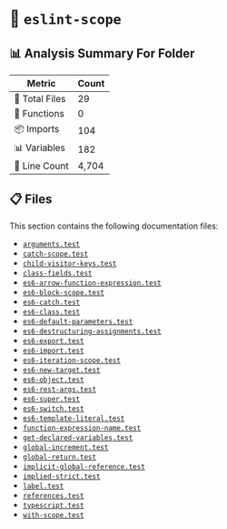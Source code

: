 # 📁 `eslint-scope`

## 📊 Analysis Summary For Folder

| Metric | Count |
|--------|-------|
| 📁 Total Files | 29 |
| 🔧 Functions | 0 |
| 📦 Imports | 104 |
| 📊 Variables | 182 |
| 🔢 Line Count | 4,704 |


## 📋 Files

This section contains the following documentation files:

- [`arguments.test`](./arguments.test.md)
- [`catch-scope.test`](./catch-scope.test.md)
- [`child-visitor-keys.test`](./child-visitor-keys.test.md)
- [`class-fields.test`](./class-fields.test.md)
- [`es6-arrow-function-expression.test`](./es6-arrow-function-expression.test.md)
- [`es6-block-scope.test`](./es6-block-scope.test.md)
- [`es6-catch.test`](./es6-catch.test.md)
- [`es6-class.test`](./es6-class.test.md)
- [`es6-default-parameters.test`](./es6-default-parameters.test.md)
- [`es6-destructuring-assignments.test`](./es6-destructuring-assignments.test.md)
- [`es6-export.test`](./es6-export.test.md)
- [`es6-import.test`](./es6-import.test.md)
- [`es6-iteration-scope.test`](./es6-iteration-scope.test.md)
- [`es6-new-target.test`](./es6-new-target.test.md)
- [`es6-object.test`](./es6-object.test.md)
- [`es6-rest-args.test`](./es6-rest-args.test.md)
- [`es6-super.test`](./es6-super.test.md)
- [`es6-switch.test`](./es6-switch.test.md)
- [`es6-template-literal.test`](./es6-template-literal.test.md)
- [`function-expression-name.test`](./function-expression-name.test.md)
- [`get-declared-variables.test`](./get-declared-variables.test.md)
- [`global-increment.test`](./global-increment.test.md)
- [`global-return.test`](./global-return.test.md)
- [`implicit-global-reference.test`](./implicit-global-reference.test.md)
- [`implied-strict.test`](./implied-strict.test.md)
- [`label.test`](./label.test.md)
- [`references.test`](./references.test.md)
- [`typescript.test`](./typescript.test.md)
- [`with-scope.test`](./with-scope.test.md)